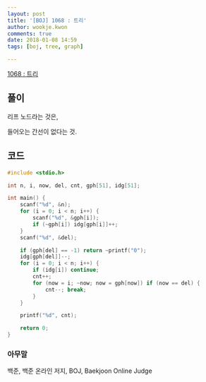 ```yaml
---
layout: post
title: '[BOJ] 1068 : 트리'
author: wookje.kwon
comments: true
date: 2018-01-08 14:59
tags: [boj, tree, graph]

---
```


[1068 : 트리](https://www.acmicpc.net/problem/1068)

## 풀이

리프 노드라는 것은,

들어오는 간선이 없다는 것.

## 코드

```cpp
#include <stdio.h>

int n, i, now, del, cnt, gph[51], idg[51];

int main() {
	scanf("%d", &n);
	for (i = 0; i < n; i++) {
		scanf("%d", &gph[i]);
		if (~gph[i]) idg[gph[i]]++;
	}
	scanf("%d", &del);

	if (gph[del] == -1) return ~printf("0");
	idg[gph[del]]--;
	for (i = 0; i < n; i++) {
		if (idg[i]) continue;
		cnt++;
		for (now = i; ~now; now = gph[now]) if (now == del) {
			cnt--; break;
		}
	}

	printf("%d", cnt);

	return 0;
}
```

### 아무말  
백준, 백준 온라인 저지, BOJ, Baekjoon Online Judge
